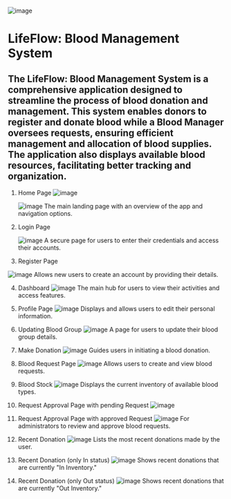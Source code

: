 ![image](https://github.com/user-attachments/assets/6b7893db-e12c-4708-b001-53f87b0e9af7)

# LifeFlow: Blood Management System
## The LifeFlow: Blood Management System is a comprehensive application designed to streamline the process of blood donation and management. This system enables donors to register and donate blood while a Blood Manager oversees requests, ensuring efficient management and allocation of blood supplies. The application also displays available blood resources, facilitating better tracking and organization.

1. Home Page
 ![image](https://github.com/user-attachments/assets/3dc23a11-ebf5-4598-8e2c-f3857d1d02ad)

     ![image](https://github.com/user-attachments/assets/7ccd8101-f5da-459e-9c53-b609d8b92160)
The main landing page with an overview of the app and navigation options.


2. Login Page

   ![image](https://github.com/user-attachments/assets/a028e813-ea82-467e-a2b3-7c95715f0607)
A secure page for users to enter their credentials and access their accounts.


3. Register Page

  ![image](https://github.com/user-attachments/assets/c4ab90b5-2701-4fcb-ab91-ad5ac4398c7d)
Allows new users to create an account by providing their details.


4. Dashboard
![image](https://github.com/user-attachments/assets/182e68f4-93e4-4eb1-bb58-2814f198be0d)
The main hub for users to view their activities and access features.


5. Profile Page
   ![image](https://github.com/user-attachments/assets/ac3ddac8-69ce-4d9c-9fca-3e965bda2327)
Displays and allows users to edit their personal information.
   

6. Updating Blood Group
   ![image](https://github.com/user-attachments/assets/ce032ddc-ed81-42d8-b4be-78a553943599)
A page for users to update their blood group details.


7. Make Donation
   ![image](https://github.com/user-attachments/assets/6b6b766c-a0d4-4b9e-b97b-1339297f73e1)
Guides users in initiating a blood donation.


8. Blood Request Page
   ![image](https://github.com/user-attachments/assets/5c6db948-b426-499e-9aba-332f280df9d3)
Allows users to create and view blood requests.


9. Blood Stock
    ![image](https://github.com/user-attachments/assets/8f6e795d-b741-4afd-8e04-8fa1281be1ad)
Displays the current inventory of available blood types.


10. Request Approval Page with pending Request
    ![image](https://github.com/user-attachments/assets/52cceb7b-2762-432d-bc67-56c9df39d1b0)


11. Request Approval Page with approved Request
    ![image](https://github.com/user-attachments/assets/2952aeda-c9a0-4fac-91a5-660e34ed1ac0)
For administrators to review and approve blood requests.


12. Recent Donation
    ![image](https://github.com/user-attachments/assets/e509f4b0-5092-40f8-ac1f-feb45d4d8e4b)
Lists the most recent donations made by the user.


13. Recent Donation (only In status)
    ![image](https://github.com/user-attachments/assets/194823b6-713b-4986-9f43-d4229e558156)
Shows recent donations that are currently "In Inventory."


14. Recent Donation (only Out status)
    ![image](https://github.com/user-attachments/assets/eaafee4e-6291-4f16-a4f6-f358d2572f53)
Shows recent donations that are currently "Out Inventory."











   

   

